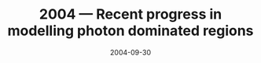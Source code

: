 ---
title: "2004 &mdash; Recent progress in modelling photon dominated regions"
collection: talks
type: "Talk"
tag: academic
invited: 
permalink: \talks\2004-09-30-Recent-progress-in-modelling-photon-dominated-regions
paperurl: 
date: "2004-09-30"
venue: "SFB Colloquium"
location: "Bonn, Germany"
---
